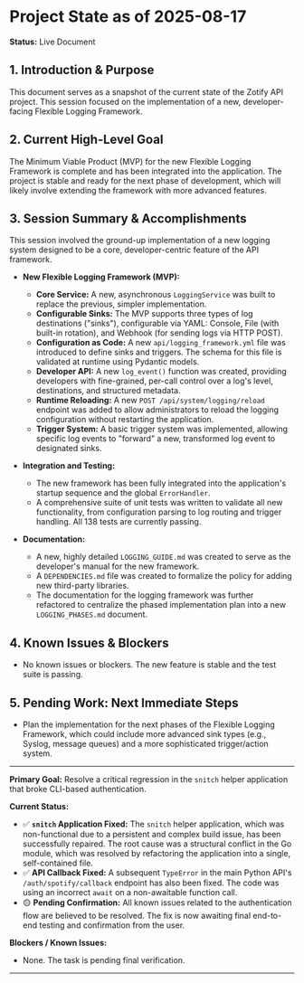 # Project State as of 2025-08-17

**Status:** Live Document

## 1. Introduction & Purpose

This document serves as a snapshot of the current state of the Zotify API project. This session focused on the implementation of a new, developer-facing Flexible Logging Framework.

## 2. Current High-Level Goal

The Minimum Viable Product (MVP) for the new Flexible Logging Framework is complete and has been integrated into the application. The project is stable and ready for the next phase of development, which will likely involve extending the framework with more advanced features.

## 3. Session Summary & Accomplishments

This session involved the ground-up implementation of a new logging system designed to be a core, developer-centric feature of the API framework.

*   **New Flexible Logging Framework (MVP):**
    *   **Core Service:** A new, asynchronous `LoggingService` was built to replace the previous, simpler implementation.
    *   **Configurable Sinks:** The MVP supports three types of log destinations ("sinks"), configurable via YAML: Console, File (with built-in rotation), and Webhook (for sending logs via HTTP POST).
    *   **Configuration as Code:** A new `api/logging_framework.yml` file was introduced to define sinks and triggers. The schema for this file is validated at runtime using Pydantic models.
    *   **Developer API:** A new `log_event()` function was created, providing developers with fine-grained, per-call control over a log's level, destinations, and structured metadata.
    *   **Runtime Reloading:** A new `POST /api/system/logging/reload` endpoint was added to allow administrators to reload the logging configuration without restarting the application.
    *   **Trigger System:** A basic trigger system was implemented, allowing specific log events to "forward" a new, transformed log event to designated sinks.

*   **Integration and Testing:**
    *   The new framework has been fully integrated into the application's startup sequence and the global `ErrorHandler`.
    *   A comprehensive suite of unit tests was written to validate all new functionality, from configuration parsing to log routing and trigger handling. All 138 tests are currently passing.

*   **Documentation:**
    *   A new, highly detailed `LOGGING_GUIDE.md` was created to serve as the developer's manual for the new framework.
    *   A `DEPENDENCIES.md` file was created to formalize the policy for adding new third-party libraries.
    - The documentation for the logging framework was further refactored to centralize the phased implementation plan into a new `LOGGING_PHASES.md` document.

## 4. Known Issues & Blockers

*   No known issues or blockers. The new feature is stable and the test suite is passing.

## 5. Pending Work: Next Immediate Steps

*   Plan the implementation for the next phases of the Flexible Logging Framework, which could include more advanced sink types (e.g., Syslog, message queues) and a more sophisticated trigger/action system.

---

**Primary Goal:** Resolve a critical regression in the `snitch` helper application that broke CLI-based authentication.

**Current Status:**
*   ✅ **`snitch` Application Fixed:** The `snitch` helper application, which was non-functional due to a persistent and complex build issue, has been successfully repaired. The root cause was a structural conflict in the Go module, which was resolved by refactoring the application into a single, self-contained file.
*   ✅ **API Callback Fixed:** A subsequent `TypeError` in the main Python API's `/auth/spotify/callback` endpoint has also been fixed. The code was using an incorrect `await` on a non-awaitable function call.
*   🟡 **Pending Confirmation:** All known issues related to the authentication flow are believed to be resolved. The fix is now awaiting final end-to-end testing and confirmation from the user.

**Blockers / Known Issues:**
*   None. The task is pending final verification.

---